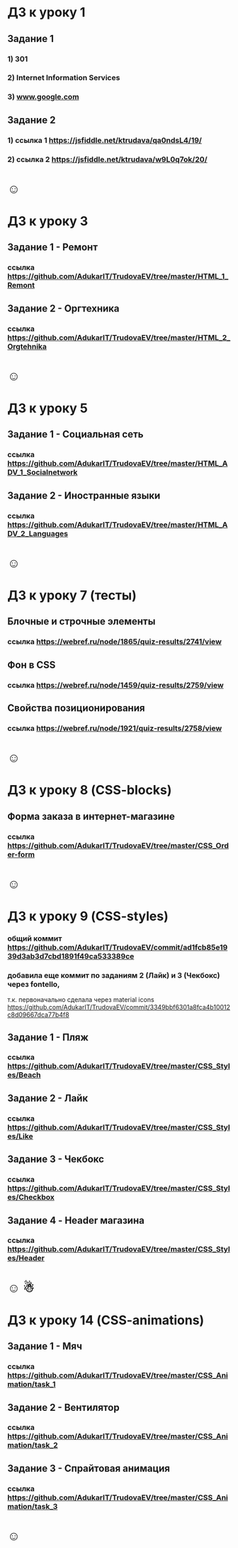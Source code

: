 # ДЗ к уроку 1

## Задание 1
### 1) 301
### 2) Internet Information Services
### 3) www.google.com

## Задание 2
### 1) ссылка 1 https://jsfiddle.net/ktrudava/qa0ndsL4/19/
### 2) ссылка 2 https://jsfiddle.net/ktrudava/w9L0q7ok/20/

 <h1>&#9786;</h1>

# ДЗ к уроку 3

## Задание 1 - Ремонт
### ссылка https://github.com/AdukarIT/TrudovaEV/tree/master/HTML_1_Remont

## Задание 2 - Оргтехника
### ссылка https://github.com/AdukarIT/TrudovaEV/tree/master/HTML_2_Orgtehnika
 
 <h1>&#9786;</h1>
 
# ДЗ к уроку 5

## Задание 1 - Социальная сеть 
### ссылка https://github.com/AdukarIT/TrudovaEV/tree/master/HTML_ADV_1_Socialnetwork

## Задание 2 - Иностранные языки
### ссылка https://github.com/AdukarIT/TrudovaEV/tree/master/HTML_ADV_2_Languages

 <h1>&#9786;</h1>
 
 # ДЗ к уроку 7 (тесты)
 
 ## Блочные и строчные элементы
 ### ссылка https://webref.ru/node/1865/quiz-results/2741/view
 
 ## Фон в CSS
 ### ссылка https://webref.ru/node/1459/quiz-results/2759/view
 
 ## Свойства позиционирования
 ### ссылка https://webref.ru/node/1921/quiz-results/2758/view
 
  <h1>&#9786;</h1>
  
  # ДЗ к уроку 8 (CSS-blocks)
  
  ## Форма заказа в интернет-магазине
  ### ссылка https://github.com/AdukarIT/TrudovaEV/tree/master/CSS_Order-form
  
  <h1>&#9786;</h1>
  
  # ДЗ к уроку 9 (CSS-styles)
  ### общий коммит https://github.com/AdukarIT/TrudovaEV/commit/ad1fcb85e1939d3ab3d7cbd1891f49ca533389ce

  ### добавила еще коммит по заданиям 2 (Лайк) и 3 (Чекбокс) через fontello,
  т.к. первоначально сделала через material icons
  	https://github.com/AdukarIT/TrudovaEV/commit/3349bbf6301a8fca4b10012c8d09667dca77b4f8
  
  
  ## Задание 1 - Пляж
  ### ссылка https://github.com/AdukarIT/TrudovaEV/tree/master/CSS_Styles/Beach
  
  ## Задание 2 - Лайк
  ### ссылка https://github.com/AdukarIT/TrudovaEV/tree/master/CSS_Styles/Like
  
  ## Задание 3 - Чекбокс
  ### ссылка https://github.com/AdukarIT/TrudovaEV/tree/master/CSS_Styles/Checkbox
  
  ## Задание 4 - Header магазина
  ### ссылка https://github.com/AdukarIT/TrudovaEV/tree/master/CSS_Styles/Header
  
    
  <h1>&#9786;  &#9731;</h1>
  
   # ДЗ к уроку 14 (CSS-animations)
   
   ## Задание 1 - Мяч
   ### ссылка https://github.com/AdukarIT/TrudovaEV/tree/master/CSS_Animation/task_1
   
   ## Задание 2 - Вентилятор
   ### ссылка https://github.com/AdukarIT/TrudovaEV/tree/master/CSS_Animation/task_2
   
   ## Задание 3 - Спрайтовая анимация
   ### ссылка https://github.com/AdukarIT/TrudovaEV/tree/master/CSS_Animation/task_3
   
   <h1>&#9786;</h1>